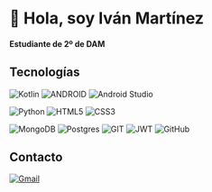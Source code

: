 # 👋 Hola, soy Iván Martínez

#### Estudiante de 2º de DAM


## Tecnologías
  
 ![Kotlin](https://img.shields.io/badge/-kotlin-9966ff?style=for-the-badge&logo=kotlin&labelColor=262626) ![ANDROID](https://img.shields.io/badge/android-99ff99?style=for-the-badge&logo=android&labelColor=262626) ![Android Studio](https://img.shields.io/badge/-Android%20Studio-4dff88?style=for-the-badge&logo=Android%20Studio&labelColor=262626)

![Python](https://img.shields.io/badge/python-3670A0?style=for-the-badge&logo=python&logoColor=fcfc54&labelColor=262626) ![HTML5](https://img.shields.io/badge/html5-%23E34F26.svg?style=for-the-badge&logo=html5&labelColor=262626) ![CSS3](https://img.shields.io/badge/-css3-0066ff?style=for-the-badge&logo=css3&labelColor=262626&logoColor=0066ff)

![MongoDB](https://img.shields.io/badge/MongoDB-%234ea94b.svg?style=for-the-badge&logo=mongodb&labelColor=262626) ![Postgres](https://img.shields.io/badge/postgres-%23316192.svg?style=for-the-badge&logo=postgresql&labelColor=262626) 
![GIT](https://img.shields.io/badge/Git-ff5c33?style=for-the-badge&logo=git&labelColor=262626) ![JWT](https://img.shields.io/badge/-jwt-993333?style=for-the-badge&logo=JSON%20web%20tokens&labelColor=262626) ![GitHub](https://img.shields.io/badge/GitHub-%23121011.svg?style=for-the-badge&logo=github&labelColor=262626)


## Contacto

<a href="mailto:ivanmartinezca10@gmail.com">![Gmail](https://img.shields.io/badge/Gmail-ivanmartinezca10%40gmail.com-black?style=for-the-badge&logo=Gmail&labelColor=262626&link=mailto%3Aivanmartinezca10%40gmail.com)

<!---
IvanCaEz/IvanCaEz is a ✨ special ✨ repository because its `README.md` (this file) appears on your GitHub profile.
You can click the Preview link to take a look at your changes.
--->
